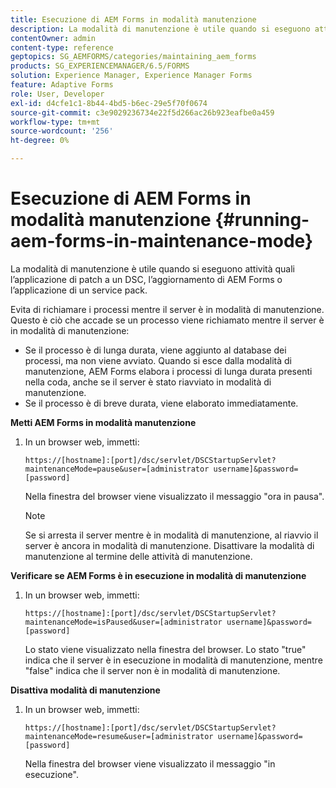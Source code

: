 ```yaml
---
title: Esecuzione di AEM Forms in modalità manutenzione
description: La modalità di manutenzione è utile quando si eseguono attività quali l’applicazione di patch a un DSC, l’aggiornamento di AEM Forms o l’applicazione di un service pack. Ulteriori informazioni sull’esecuzione di AEM Forms in modalità manutenzione.
contentOwner: admin
content-type: reference
geptopics: SG_AEMFORMS/categories/maintaining_aem_forms
products: SG_EXPERIENCEMANAGER/6.5/FORMS
solution: Experience Manager, Experience Manager Forms
feature: Adaptive Forms
role: User, Developer
exl-id: d4cfe1c1-8b44-4bd5-b6ec-29e5f70f0674
source-git-commit: c3e9029236734e22f5d266ac26b923eafbe0a459
workflow-type: tm+mt
source-wordcount: '256'
ht-degree: 0%

---
```


# Esecuzione di AEM Forms in modalità manutenzione {#running-aem-forms-in-maintenance-mode}

La modalità di manutenzione è utile quando si eseguono attività quali l’applicazione di patch a un DSC, l’aggiornamento di AEM Forms o l’applicazione di un service pack.

Evita di richiamare i processi mentre il server è in modalità di manutenzione. Questo è ciò che accade se un processo viene richiamato mentre il server è in modalità di manutenzione:

* Se il processo è di lunga durata, viene aggiunto al database dei processi, ma non viene avviato. Quando si esce dalla modalità di manutenzione, AEM Forms elabora i processi di lunga durata presenti nella coda, anche se il server è stato riavviato in modalità di manutenzione.
* Se il processo è di breve durata, viene elaborato immediatamente.

**Metti AEM Forms in modalità manutenzione**

1. In un browser web, immetti:

   `https://[hostname]:[port]/dsc/servlet/DSCStartupServlet?maintenanceMode=pause&user=[administrator username]&password=[password]`

   Nella finestra del browser viene visualizzato il messaggio &quot;ora in pausa&quot;.

   >[!NOTE]
   >
   >Se si arresta il server mentre è in modalità di manutenzione, al riavvio il server è ancora in modalità di manutenzione. Disattivare la modalità di manutenzione al termine delle attività di manutenzione.

**Verificare se AEM Forms è in esecuzione in modalità di manutenzione**

1. In un browser web, immetti:

   `https://[hostname]:[port]/dsc/servlet/DSCStartupServlet?maintenanceMode=isPaused&user=[administrator username]&password=[password]`

   Lo stato viene visualizzato nella finestra del browser. Lo stato &quot;true&quot; indica che il server è in esecuzione in modalità di manutenzione, mentre &quot;false&quot; indica che il server non è in modalità di manutenzione.

**Disattiva modalità di manutenzione**

1. In un browser web, immetti:

   `https://[hostname]:[port]/dsc/servlet/DSCStartupServlet?maintenanceMode=resume&user=[administrator username]&password=[password]`

   Nella finestra del browser viene visualizzato il messaggio &quot;in esecuzione&quot;.
